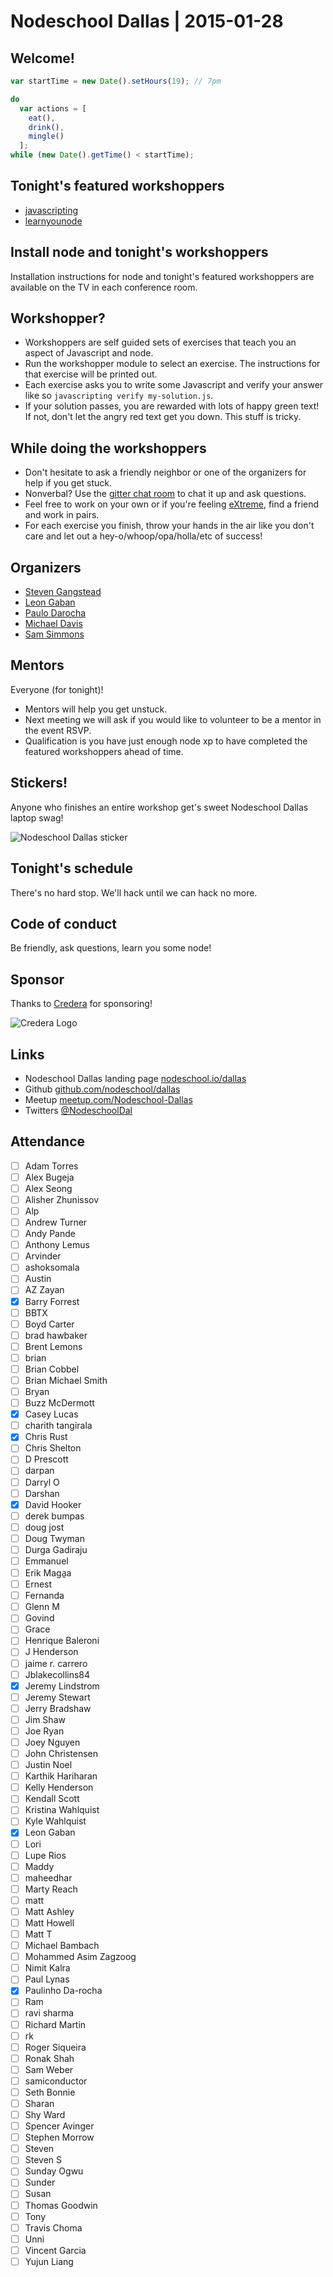 # Nodeschool Dallas | 2015-01-28

## Welcome!

```javascript
var startTime = new Date().setHours(19); // 7pm

do
  var actions = [
    eat(),
    drink(),
    mingle()
  ];
while (new Date().getTime() < startTime);
```

## Tonight's featured workshoppers

- [javascripting](https://github.com/sethvincent/javascripting)
- [learnyounode](https://github.com/rvagg/learnyounode)

## Install node and tonight's workshoppers

Installation instructions for node and tonight's featured workshoppers are available on the TV in each conference room.

## Workshopper?

- Workshoppers are self guided sets of exercises that teach you an aspect
  of Javascript and node.
- Run the workshopper module to select an exercise. The instructions for
  that exercise will be printed out.
- Each exercise asks you to write some Javascript and verify your
  answer like so `javascripting verify my-solution.js`.
- If your solution passes, you are rewarded with lots of happy green
  text! If not, don't let the angry red text get you down. This stuff is
  tricky.

## While doing the workshoppers

- Don't hesitate to ask a friendly neighbor or one of the organizers for
  help if you get stuck.
- Nonverbal? Use the [gitter chat room](https://gitter.im/nodeschool/dallas)
  to chat it up and ask questions.
- Feel free to work on your own or if you're feeling
  [eXtreme](http://en.wikipedia.org/wiki/Extreme_programming), find a
  friend and work in pairs.
- For each exercise you finish, throw your hands in the air like you
  don't care and let out a hey-o/whoop/opa/holla/etc of success!

## Organizers

- [Steven Gangstead](https://github.com/gangstead)
- [Leon Gaban](https://github.com/leongaban)
- [Paulo Darocha](https://github.com/prochafilho)
- [Michael Davis](https://github.com/michaeledavis)
- [Sam Simmons](https://github.com/samiconductor)

## Mentors

Everyone (for tonight)!

- Mentors will help you get unstuck.
- Next meeting we will ask if you would like to volunteer to be a mentor
  in the event RSVP.
- Qualification is you have just enough node xp to have completed the
  featured workshoppers ahead of time.

## Stickers!

Anyone who finishes an entire workshop get's sweet Nodeschool Dallas laptop swag!

![Nodeschool Dallas sticker](../assets/images/nodeschool-dallas.png)

## Tonight's schedule

There's no hard stop. We'll hack until we can hack no more.

## Code of conduct

Be friendly, ask questions, learn you some node!

## Sponsor

Thanks to [Credera](http://www.credera.com) for sponsoring!

![Credera Logo](../assets/images/credera-logo.jpg)

## Links

- Nodeschool Dallas landing page [nodeschool.io/dallas](http://nodeschool.io/dallas/)
- Github [github.com/nodeschool/dallas](https://github.com/nodeschool/dallas)
- Meetup [meetup.com/Nodeschool-Dallas](http://www.meetup.com/Nodeschool-Dallas/)
- Twitters [@NodeschoolDal](https://twitter.com/nodeschooldal)

## Attendance
- [ ] Adam Torres
- [ ] Alex Bugeja
- [ ] Alex Seong
- [ ] Alisher  Zhunissov
- [ ] Alp
- [ ] Andrew Turner
- [ ] Andy Pande
- [ ] Anthony Lemus
- [ ] Arvinder
- [ ] ashoksomala
- [ ] Austin
- [ ] AZ Zayan
- [X] Barry Forrest
- [ ] BBTX
- [ ] Boyd Carter
- [ ] brad hawbaker
- [ ] Brent Lemons
- [ ] brian
- [ ] Brian Cobbel
- [ ] Brian Michael Smith
- [ ] Bryan
- [ ] Buzz McDermott
- [x] Casey Lucas
- [ ] charith tangirala
- [x] Chris Rust
- [ ] Chris Shelton
- [ ] D Prescott
- [ ] darpan
- [ ] Darryl O
- [ ] Darshan
- [x] David Hooker
- [ ] derek bumpas
- [ ] doug jost
- [ ] Doug Twyman
- [ ] Durga Gadiraju
- [ ] Emmanuel
- [ ] Erik Maga̱a
- [ ] Ernest
- [ ] Fernanda
- [ ] Glenn M
- [ ] Govind
- [ ] Grace
- [ ] Henrique Baleroni
- [ ] J Henderson
- [ ] jaime r. carrero
- [ ] Jblakecollins84
- [x] Jeremy Lindstrom
- [ ] Jeremy Stewart
- [ ] Jerry Bradshaw
- [ ] Jim Shaw
- [ ] Joe Ryan
- [ ] Joey Nguyen
- [ ] John Christensen
- [ ] Justin Noel
- [ ] Karthik Hariharan
- [ ] Kelly Henderson
- [ ] Kendall Scott
- [ ] Kristina Wahlquist
- [ ] Kyle Wahlquist
- [x] Leon Gaban
- [ ] Lori
- [ ] Lupe Rios
- [ ] Maddy
- [ ] maheedhar
- [ ] Marty Reach
- [ ] matt
- [ ] Matt Ashley
- [ ] Matt Howell
- [ ] Matt T
- [ ] Michael Bambach
- [ ] Mohammed Asim Zagzoog
- [ ] Nimit Kalra
- [ ] Paul Lynas
- [X] Paulinho Da-rocha
- [ ] Ram
- [ ] ravi sharma
- [ ] Richard Martin
- [ ] rk
- [ ] Roger Siqueira
- [ ] Ronak Shah
- [ ] Sam Weber
- [ ] samiconductor
- [ ] Seth Bonnie
- [ ] Sharan
- [ ] Shy Ward
- [ ] Spencer Avinger
- [ ] Stephen Morrow
- [ ] Steven
- [ ] Steven S
- [ ] Sunday Ogwu
- [ ] Sunder
- [ ] Susan
- [ ] Thomas Goodwin
- [ ] Tony
- [ ] Travis Choma
- [ ] Unni
- [ ] Vincent Garcia
- [ ] Yujun Liang
